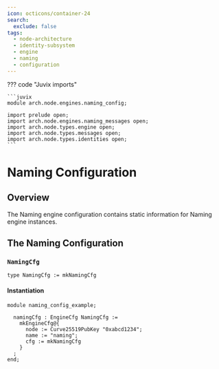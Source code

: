 ```yaml
---
icon: octicons/container-24
search:
  exclude: false
tags:
  - node-architecture
  - identity-subsystem
  - engine
  - naming
  - configuration
---
```


??? code "Juvix imports"

    ```juvix
    module arch.node.engines.naming_config;

    import prelude open;
    import arch.node.engines.naming_messages open;
    import arch.node.types.engine open;
    import arch.node.types.messages open;
    import arch.node.types.identities open;
    ```

# Naming Configuration

## Overview

The Naming engine configuration contains static information for Naming engine instances.

## The Naming Configuration

### `NamingCfg`

<!-- --8<-- [start:NamingCfg] -->
```juvix
type NamingCfg := mkNamingCfg
```
<!-- --8<-- [end:NamingCfg] -->

#### Instantiation

<!-- --8<-- [start:namingCfg] -->
```juvix extract-module-statements
module naming_config_example;

  namingCfg : EngineCfg NamingCfg :=
    mkEngineCfg@{
      node := Curve25519PubKey "0xabcd1234";
      name := "naming";
      cfg := mkNamingCfg
    }
  ;
end;
```
<!-- --8<-- [end:namingCfg] -->
